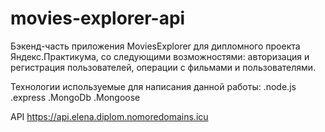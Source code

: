 # movies-explorer-api
Бэкенд-часть приложения MoviesExplorer для дипломного проекта Яндекс.Практикума, со следующими возможностями: авторизация и регистрация пользователей, операции с фильмами и пользователями.

Технологии используемые для написания данной работы:
.node.js
.express
.MongoDb
.Mongoose

API https://api.elena.diplom.nomoredomains.icu
